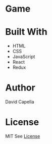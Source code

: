 # Game

# Built With
* HTML
* CSS
* JavaScript
* React
* Redux

# Author
David Capella

# License
MIT See [License](./LICENSE.md)
